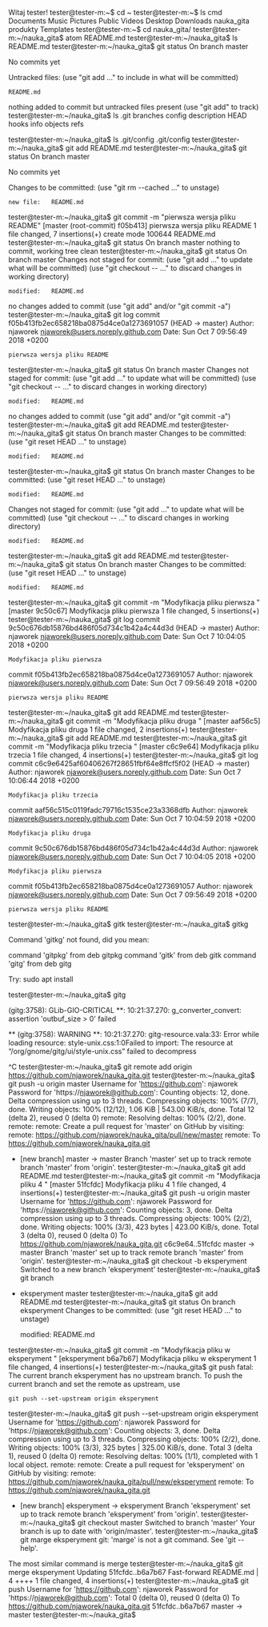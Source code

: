 Witaj tester!
tester@tester-m:~$ cd ~
tester@tester-m:~$ ls
cmd      Documents  Music       Pictures  Public     Videos
Desktop  Downloads  nauka_gita  produkty  Templates
tester@tester-m:~$ cd nauka_gita/
tester@tester-m:~/nauka_gita$ atom README.md
tester@tester-m:~/nauka_gita$ ls
README.md
tester@tester-m:~/nauka_gita$ git status
On branch master

No commits yet

Untracked files:
  (use "git add <file>..." to include in what will be committed)

	README.md

nothing added to commit but untracked files present (use "git add" to track)
tester@tester-m:~/nauka_gita$ ls .git
branches  config  description  HEAD  hooks  info  objects  refs

tester@tester-m:~/nauka_gita$ ls .git/config
.git/config
tester@tester-m:~/nauka_gita$ git add README.md
tester@tester-m:~/nauka_gita$ git status
On branch master

No commits yet

Changes to be committed:
  (use "git rm --cached <file>..." to unstage)

	new file:   README.md

tester@tester-m:~/nauka_gita$ git commit -m "pierwsza wersja pliku README"
\[master (root-commit) f05b413] pierwsza wersja pliku README
 1 file changed, 7 insertions(+)
 create mode 100644 README.md
tester@tester-m:~/nauka_gita$ git status
On branch master
nothing to commit, working tree clean
tester@tester-m:~/nauka_gita$ git status
On branch master
Changes not staged for commit:
  (use "git add <file>..." to update what will be committed)
  (use "git checkout -- <file>..." to discard changes in working directory)

	modified:   README.md

no changes added to commit (use "git add" and/or "git commit -a")
tester@tester-m:~/nauka_gita$ git log
commit f05b413fb2ec658218ba0875d4ce0a1273691057 (HEAD -> master)
Author: njaworek <njaworek@users.noreply.github.com>
Date:   Sun Oct 7 09:56:49 2018 +0200

    pierwsza wersja pliku README
tester@tester-m:~/nauka_gita$ git status
On branch master
Changes not staged for commit:
  (use "git add <file>..." to update what will be committed)
  (use "git checkout -- <file>..." to discard changes in working directory)

	modified:   README.md

no changes added to commit (use "git add" and/or "git commit -a")
tester@tester-m:~/nauka_gita$ git add README.md
tester@tester-m:~/nauka_gita$ git status
On branch master
Changes to be committed:
  (use "git reset HEAD <file>..." to unstage)

	modified:   README.md

tester@tester-m:~/nauka_gita$ git status
On branch master
Changes to be committed:
  (use "git reset HEAD <file>..." to unstage)

	modified:   README.md

Changes not staged for commit:
  (use "git add <file>..." to update what will be committed)
  (use "git checkout -- <file>..." to discard changes in working directory)

	modified:   README.md

tester@tester-m:~/nauka_gita$ git add README.md
tester@tester-m:~/nauka_gita$ git status
On branch master
Changes to be committed:
  (use "git reset HEAD <file>..." to unstage)

	modified:   README.md

tester@tester-m:~/nauka_gita$ git commit -m "Modyfikacja pliku pierwsza "
[master 9c50c67] Modyfikacja pliku pierwsza
 1 file changed, 5 insertions(+)
tester@tester-m:~/nauka_gita$ git log
commit 9c50c676db15876bd486f05d734c1b42a4c44d3d (HEAD -> master)
Author: njaworek <njaworek@users.noreply.github.com>
Date:   Sun Oct 7 10:04:05 2018 +0200

    Modyfikacja pliku pierwsza

commit f05b413fb2ec658218ba0875d4ce0a1273691057
Author: njaworek <njaworek@users.noreply.github.com>
Date:   Sun Oct 7 09:56:49 2018 +0200

    pierwsza wersja pliku README
tester@tester-m:~/nauka_gita$ git add README.md
tester@tester-m:~/nauka_gita$ git commit -m "Modyfikacja pliku druga "
[master aaf56c5] Modyfikacja pliku druga
 1 file changed, 2 insertions(+)
tester@tester-m:~/nauka_gita$ git add README.md
tester@tester-m:~/nauka_gita$ git commit -m "Modyfikacja pliku trzecia "
[master c6c9e64] Modyfikacja pliku trzecia
 1 file changed, 4 insertions(+)
tester@tester-m:~/nauka_gita$ git log
commit c6c9e6425af60406267f28651fbf64e8ffcf5f02 (HEAD -> master)
Author: njaworek <njaworek@users.noreply.github.com>
Date:   Sun Oct 7 10:06:44 2018 +0200

    Modyfikacja pliku trzecia

commit aaf56c515c0119fadc79716c1535ce23a3368dfb
Author: njaworek <njaworek@users.noreply.github.com>
Date:   Sun Oct 7 10:04:59 2018 +0200

    Modyfikacja pliku druga

commit 9c50c676db15876bd486f05d734c1b42a4c44d3d
Author: njaworek <njaworek@users.noreply.github.com>
Date:   Sun Oct 7 10:04:05 2018 +0200

    Modyfikacja pliku pierwsza

commit f05b413fb2ec658218ba0875d4ce0a1273691057
Author: njaworek <njaworek@users.noreply.github.com>
Date:   Sun Oct 7 09:56:49 2018 +0200

    pierwsza wersja pliku README
tester@tester-m:~/nauka_gita$ gitk
tester@tester-m:~/nauka_gita$ gitkg

Command 'gitkg' not found, did you mean:

  command 'gitpkg' from deb gitpkg
  command 'gitk' from deb gitk
  command 'gitg' from deb gitg

Try: sudo apt install <deb name>

tester@tester-m:~/nauka_gita$ gitg

(gitg:3758): GLib-GIO-CRITICAL **: 10:21:37.270: g_converter_convert: assertion 'outbuf_size > 0' failed

** (gitg:3758): WARNING **: 10:21:37.270: gitg-resource.vala:33: Error while loading resource: style-unix.css:1:0Failed to import: The resource at “/org/gnome/gitg/ui/style-unix.css” failed to decompress


^C
tester@tester-m:~/nauka_gita$ git remote add origin https://github.com/njaworek/nauka_gita.git
tester@tester-m:~/nauka_gita$ git push -u origin master
Username for 'https://github.com': njaworek
Password for 'https://njaworek@github.com':
Counting objects: 12, done.
Delta compression using up to 3 threads.
Compressing objects: 100% (7/7), done.
Writing objects: 100% (12/12), 1.06 KiB | 543.00 KiB/s, done.
Total 12 (delta 2), reused 0 (delta 0)
remote: Resolving deltas: 100% (2/2), done.
remote:
remote: Create a pull request for 'master' on GitHub by visiting:
remote:      https://github.com/njaworek/nauka_gita/pull/new/master
remote:
To https://github.com/njaworek/nauka_gita.git
 * [new branch]      master -> master
Branch 'master' set up to track remote branch 'master' from 'origin'.
tester@tester-m:~/nauka_gita$ git add README.md
tester@tester-m:~/nauka_gita$ git commit -m "Modyfikacja pliku 4 "
[master 51fcfdc] Modyfikacja pliku 4
 1 file changed, 4 insertions(+)
tester@tester-m:~/nauka_gita$ git push -u origin master
Username for 'https://github.com': njaworek
Password for 'https://njaworek@github.com':
Counting objects: 3, done.
Delta compression using up to 3 threads.
Compressing objects: 100% (2/2), done.
Writing objects: 100% (3/3), 423 bytes | 423.00 KiB/s, done.
Total 3 (delta 0), reused 0 (delta 0)
To https://github.com/njaworek/nauka_gita.git
   c6c9e64..51fcfdc  master -> master
Branch 'master' set up to track remote branch 'master' from 'origin'.
tester@tester-m:~/nauka_gita$ git checkout -b eksperyment
Switched to a new branch 'eksperyment'
tester@tester-m:~/nauka_gita$ git branch
* eksperyment
  master
tester@tester-m:~/nauka_gita$ git add README.md
tester@tester-m:~/nauka_gita$ git status
On branch eksperyment
Changes to be committed:
  (use "git reset HEAD <file>..." to unstage)

	modified:   README.md

tester@tester-m:~/nauka_gita$ git commit -m "Modyfikacja pliku w eksperyment "
[eksperyment b6a7b67] Modyfikacja pliku w eksperyment
 1 file changed, 4 insertions(+)
tester@tester-m:~/nauka_gita$ git push
fatal: The current branch eksperyment has no upstream branch.
To push the current branch and set the remote as upstream, use

    git push --set-upstream origin eksperyment

tester@tester-m:~/nauka_gita$ git push --set-upstream origin eksperyment
Username for 'https://github.com': njaworek
Password for 'https://njaworek@github.com':
Counting objects: 3, done.
Delta compression using up to 3 threads.
Compressing objects: 100% (2/2), done.
Writing objects: 100% (3/3), 325 bytes | 325.00 KiB/s, done.
Total 3 (delta 1), reused 0 (delta 0)
remote: Resolving deltas: 100% (1/1), completed with 1 local object.
remote:
remote: Create a pull request for 'eksperyment' on GitHub by visiting:
remote:      https://github.com/njaworek/nauka_gita/pull/new/eksperyment
remote:
To https://github.com/njaworek/nauka_gita.git
 * [new branch]      eksperyment -> eksperyment
Branch 'eksperyment' set up to track remote branch 'eksperyment' from 'origin'.
tester@tester-m:~/nauka_gita$ git checkout master
Switched to branch 'master'
Your branch is up to date with 'origin/master'.
tester@tester-m:~/nauka_gita$ git marge eksperyment
git: 'marge' is not a git command. See 'git --help'.

The most similar command is
	merge
tester@tester-m:~/nauka_gita$ git merge eksperyment
Updating 51fcfdc..b6a7b67
Fast-forward
 README.md | 4 ++++
 1 file changed, 4 insertions(+)
tester@tester-m:~/nauka_gita$ git push
Username for 'https://github.com': njaworek
Password for 'https://njaworek@github.com':
Total 0 (delta 0), reused 0 (delta 0)
To https://github.com/njaworek/nauka_gita.git
   51fcfdc..b6a7b67  master -> master
tester@tester-m:~/nauka_gita$
